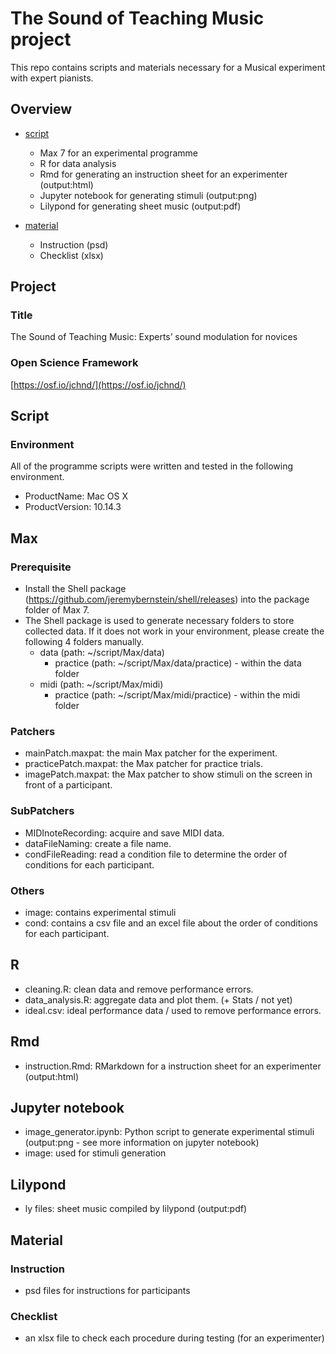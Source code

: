 # The Sound of Teaching Music project
This repo contains scripts and materials necessary for a Musical experiment with expert pianists.

## Overview
- [script](#Script)
    + Max 7 for an experimental programme
    + R for data analysis
    + Rmd for generating an instruction sheet for an experimenter (output:html)
    + Jupyter notebook for generating stimuli (output:png)
    + Lilypond for generating sheet music (output:pdf)
    
- [material](#Material)
    + Instruction (psd)
    + Checklist (xlsx)

## Project
### Title
The Sound of Teaching Music: Experts’ sound modulation for novices

### Open Science Framework
[https://osf.io/jchnd/](https://osf.io/jchnd/)

## Script
### Environment
All of the programme scripts were written and tested in the following environment.

- ProductName:	Mac OS X  
- ProductVersion:	10.14.3

## Max
### Prerequisite
- Install the Shell package (https://github.com/jeremybernstein/shell/releases) into the package folder of Max 7.
- The Shell package is used to generate necessary folders to store collected data. If it does not work in your environment, please create the following 4 folders manually.
    + data (path: ~/script/Max/data)
        + practice (path: ~/script/Max/data/practice) - within the data folder
    + midi (path: ~/script/Max/midi)
        + practice (path: ~/script/Max/midi/practice) - within the midi folder
        
### Patchers
- mainPatch.maxpat: the main Max patcher for the experiment.
- practicePatch.maxpat: the Max patcher for practice trials.
- imagePatch.maxpat: the Max patcher to show stimuli on the screen in front of a participant.

### SubPatchers
- MIDInoteRecording: acquire and save MIDI data.
- dataFileNaming: create a file name.
- condFileReading: read a condition file to determine the order of conditions for each participant.

### Others
- image: contains experimental stimuli
- cond: contains a csv file and an excel file about the order of conditions for each participant.

## R
- cleaning.R: clean data and remove performance errors.
- data_analysis.R: aggregate data and plot them. (+ Stats / not yet)
- ideal.csv: ideal performance data / used to remove performance errors.

## Rmd
- instruction.Rmd: RMarkdown for a instruction sheet for an experimenter (output:html)

## Jupyter notebook
- image_generator.ipynb: Python script to generate experimental stimuli (output:png - see more information on jupyter notebook)
- image: used for stimuli generation

## Lilypond
- ly files: sheet music compiled by lilypond (output:pdf)

## Material
### Instruction
- psd files for instructions for participants

### Checklist
- an xlsx file to check each procedure during testing (for an experimenter)
